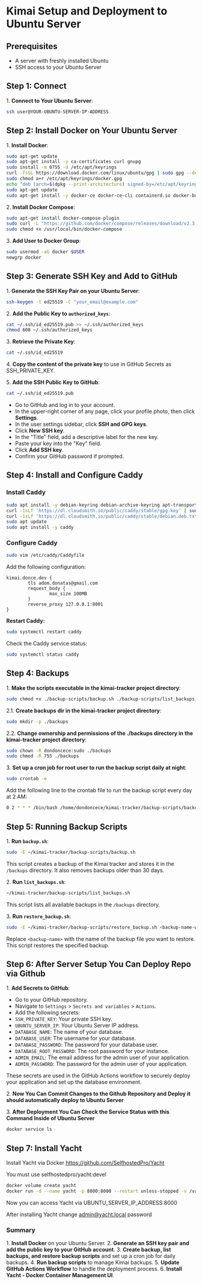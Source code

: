 # Kimai Setup and Deployment to Ubuntu Server

## Prerequisites

- A server with freshly installed Ubuntu
- SSH access to your Ubuntu Server

## Step 1: Connect

1\. **Connect to Your Ubuntu Server**:
```sh
ssh user@YOUR-UBUNTU-SERVER-IP-ADDRESS
```

## Step 2: Install Docker on Your Ubuntu Server
1\. **Install Docker**:
```sh
sudo apt-get update
sudo apt-get install -y ca-certificates curl gnupg
sudo install -m 0755 -d /etc/apt/keyrings
curl -fsSL https://download.docker.com/linux/ubuntu/gpg | sudo gpg --dearmor -o /etc/apt/keyrings/docker.gpg
sudo chmod a+r /etc/apt/keyrings/docker.gpg
echo "deb [arch=$(dpkg --print-architecture) signed-by=/etc/apt/keyrings/docker.gpg] https://download.docker.com/linux/ubuntu $(lsb_release -cs) stable" | sudo tee /etc/apt/sources.list.d/docker.list > /dev/null
sudo apt-get update
sudo apt-get install -y docker-ce docker-ce-cli containerd.io docker-buildx-plugin
```

2\. **Install Docker Compose**:
```sh
sudo apt-get install docker-compose-plugin
sudo curl -L "https://github.com/docker/compose/releases/download/v2.3.3/docker-compose-$(uname -s)-$(uname -m)" -o /usr/local/bin/docker-compose
sudo chmod +x /usr/local/bin/docker-compose
```

3\. **Add User to Docker Group**:
```sh
sudo usermod -aG docker $USER
newgrp docker
```

## Step 3: Generate SSH Key and Add to GitHub
1\. **Generate the SSH Key Pair on your Ubuntu Server**:
```sh
ssh-keygen -t ed25519 -C "your_email@example.com"
```

2\. **Add the Public Key to `authorized_keys`**:
```sh
cat ~/.ssh/id_ed25519.pub >> ~/.ssh/authorized_keys
chmod 600 ~/.ssh/authorized_keys
```

3\. **Retrieve the Private Key**:
```sh
cat ~/.ssh/id_ed25519
```

4\. **Copy the content of the private key** to use in GitHub Secrets as SSH_PRIVATE_KEY.

5\. **Add the SSH Public Key to GitHub**:
```sh
cat ~/.ssh/id_ed25519.pub
```
- Go to GitHub and log in to your account.
- In the upper-right corner of any page, click your profile photo, then click **Settings**.
- In the user settings sidebar, click **SSH and GPG keys**.
- Click **New SSH key**.
- In the "Title" field, add a descriptive label for the new key.
- Paste your key into the "Key" field.
- Click **Add SSH key**.
- Confirm your GitHub password if prompted.

## Step 4: Install and Configure Caddy

### Install Caddy

```sh
sudo apt install -y debian-keyring debian-archive-keyring apt-transport-https
curl -1sLf 'https://dl.cloudsmith.io/public/caddy/stable/gpg.key' | sudo gpg --dearmor -o /usr/share/keyrings/caddy-stable-archive-keyring.gpg
curl -1sLf 'https://dl.cloudsmith.io/public/caddy/stable/debian.deb.txt' | sudo tee /etc/apt/sources.list.d/caddy-stable.list
sudo apt update
sudo apt install -y caddy
```

### Configure Caddy

```sh
sudo vim /etc/caddy/Caddyfile
```

Add the following configuration:

```caddyfile
kimai.donce.dev {
        tls adom.donatas@gmail.com
        request_body {
                max_size 100MB
        }
        reverse_proxy 127.0.0.1:8001
}
```

**Restart Caddy:**

```sh
sudo systemctl restart caddy
```

Check the Caddy service status:

```sh
sudo systemctl status caddy
```

## Step 4: Backups

1\. **Make the scripts executable in the kimai-tracker project directory**:
```sh
sudo chmod +x ./backup-scripts/backup.sh ./backup-scripts/list_backups.sh ./backup-scripts/restore_backup.sh
```

2.1\. **Create backups dir in the kimai-tracker project directory**:
```sh
sudo mkdir -p ./backups
```

2.2\. **Change ownership and permissions of the ./backups directory in the kimai-tracker project directory**:
```sh
sudo chown -R dondoncece:sudo ./backups
sudo chmod -R 755 ./backups
```

3\. **Set up a cron job for root user to run the backup script daily at night**:
```sh
sudo crontab -e
```

Add the following line to the crontab file to run the backup script every day at 2 AM:
```sh
0 2 * * * /bin/bash /home/dondoncece/kimai-tracker/backup-scripts/backup.sh
```

## Step 5: Running Backup Scripts
1\. **Run `backup.sh`**:
```sh
sudo -E ~/kimai-tracker/backup-scripts/backup.sh
```
This script creates a backup of the Kimai tracker and stores it in the `/backups` directory. It also removes backups older than 30 days.

2\. **Run `list_backups.sh`**:
```sh
~/kimai-tracker/backup-scripts/list_backups.sh
```
This script lists all available backups in the `/backups` directory.

3\. **Run `restore_backup.sh`**:
```sh
sudo -E ~/kimai-tracker/backup-scripts/restore_backup.sh <backup-name-with-full-path>
```
Replace `<backup-name>` with the name of the backup file you want to restore. This script restores the specified backup.

## Step 6: After Server Setup You Can Deploy Repo via Github

1\. **Add Secrets to GitHub**:
- Go to your GitHub repository.
- Navigate to `Settings` > `Secrets and variables` > `Actions`.
- Add the following secrets:
- `SSH_PRIVATE_KEY`: Your private SSH key.
- `UBUNTU_SERVER_IP`: Your Ubuntu Server IP address.
- `DATABASE_NAME`: The name of your database.
- `DATABASE_USER`: The username for your database.
- `DATABASE_PASSWORD`: The password for your database user.
- `DATABASE_ROOT_PASSWORD`: The root password for your instance.
- `ADMIN_EMAIL`: The email address for the admin user of your application.
- `ADMIN_PASSWORD`: The password for the admin user of your application.

These secrets are used in the GitHub Actions workflow to securely deploy your application and set up the database environment.

2\. **Now You Can Commit Changes to the Github Repository and Deploy it should automatically deploy to Ubuntu Server**

3\. **After Deployment You Can Check the Service Status with this Command Inside of Ubuntu Server**
```sh
docker service ls
```

## Step 7: Install Yacht

Install Yacht via Docker https://github.com/SelfhostedPro/Yacht

You must use selfhostedpro/yacht:devel
```sh
docker volume create yacht
docker run -d --name yacht -p 8000:8000 --restart unless-stopped -v /var/run/docker.sock:/var/run/docker.sock -v yacht:/config selfhostedpro/yacht:devel
```

Now you can access Yacht via UBUNTU_SERVER_IP_ADDRESS:8000

After installing Yacht change admin@yacht.local password

### Summary

1\. **Install Docker** on your Ubuntu Server.
2\. **Generate an SSH key pair and add the public key to your GitHub account**.
3\. **Create backup, list backups, and restore backup scripts** and set up a cron job for daily backups.
4\. **Run backup scripts** to manage Kimai backups.
5\. **Update GitHub Actions Workflow** to handle the deployment process.
6\. **Install Yacht - Docker Container Management UI**.
